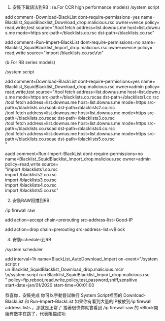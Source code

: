 

1. 安裝下載語法到RB :
(a.For CCR high performance models)
/system script

add comment=Download-BlackList dont-require-permissions=yes name=\
    Blacklist_SquidBlacklist_Download_drop.malicious.rsc owner=vence policy=\
    read,write,test source="/tool fetch address=list.downus.me host=list.downu\
    s.me mode=https src-path=/blacklists.co.rsc dst-path=/blacklists.co.rsc"
    
add comment=Run-Impert-BlackList dont-require-permissions=no name=\
    Blacklist_SquidBlacklist_Import_drop.malicious.rsc owner=vence policy=\
    read,write source="import /blacklists.co.rsc\r\n"

(b.For RB series models)

/system script

add comment=Download-BlackList dont-require-permissions=yes name=\
    Blacklist_SquidBlacklist_Download_drop.malicious.rsc owner=admin policy=\
    read,write,test source="/tool fetch address=list.downus.me host=list.downu\
    s.me mode=https src-path=/blacklists.co.rscaa dst-path=/blacklists1.co.rsc\
    /tool fetch address=list.downus.me host=list.downus.me mode=https src-path=/blacklists.co.rscab dst-path=/blacklists2.co.rsc \
    /tool fetch address=list.downus.me host=list.downus.me mode=https src-path=/blacklists.co.rscac dst-path=/blacklists3.co.rsc \
    /tool fetch address=list.downus.me host=list.downus.me mode=https src-path=/blacklists.co.rscad dst-path=/blacklists4.co.rsc \
    /tool fetch address=list.downus.me host=list.downus.me mode=https src-path=/blacklists.co.rscae dst-path=/blacklists5.co.rsc \
    "

    
aadd comment=Run-Impert-BlackList dont-require-permissions=no name=Blacklist_SquidBlacklist_Import_drop.malicious.rsc owner=admin policy=read,write source=\
    "import /blacklists1.co.rsc \
    import /blacklists2.co.rsc \
    import /blacklists3.co.rsc \
    import /blacklists4.co.rsc \
    import /blacklists5.co.rsc"


2. 安裝RAW阻擋到RB:

/ip firewall raw

add action=accept chain=prerouting src-address-list=Good-IP

add action=drop chain=prerouting src-address-list=vBlock


3. 安裝scheduler到RB

/system scheduler

add interval=1h name=BlackList_AutoDownload_Impert on-event="/system script r\
    un Blacklist_SquidBlacklist_Download_drop.malicious.rsc\r\
    \n/system script run   Blacklist_SquidBlacklist_Import_drop.malicious.rsc\
    " policy=ftp,reboot,read,write,policy,test,password,sniff,sensitive \
    start-date=jan/01/2020 start-time=00:01:00


恭喜你，安裝完成
你可以手動嘗試執行 System Script裡面的 Download-BlackList 和 Run-Impert-BlackList
如果你有看到大量的IP被放到/ip firewall address lists ，那就是正常了
接著很快你就會看到 /ip firewall raw 的 vBlock開始有數字在跳了，代表阻擋成功
